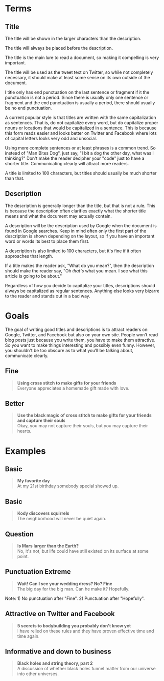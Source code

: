 # Terms

## Title

The title will be shown in the larger characters than the description.

The title will always be placed before the description.

The title is the main lure to read a document, so making it compelling is very important.

The title will be used as the tweet text on Twitter, so while not completely necessary, it should make at least some sense on its own outside of the document.

I title only has end punctuation on the last sentence or fragment if it the punctuation is not a period. Since there is usually only one sentence or fragment and the end punctuation is usually a period, there should usually be no end punctuation.

A current popular style is that titles are written with the same capitalization as sentences. That is, do not capitalize every word, but do capitalize proper nouns or locations that would be capitalized in a sentence. This is because this form reads easier and looks better on Twitter and Facebook where lots of capital letters looks very odd and unsocial.

Using more complete sentences or at least phrases is a common trend. So instead of "Man Bites Dog", just say, "I bit a dog the other day, what was I thinking?" Don't make the reader decipher your "code" just to have a shorter title. Communicating clearly will attract more readers.

A title is limited to 100 characters, but titles should usually be much shorter than that.


## Description

The description is generally longer than the title, but that is not a rule. This is because the description often clarifies exactly what the shorter title means and what the document may actually contain.

A description will be the description used by Google when the document is found in Google searches. Keep in mind often only the first part of the description is shown depending on the layout, so if you have an important word or words its best to place them first.

A description is also limited to 100 characters, but it's fine if it often approaches that length.

If a title makes the reader ask, "What do you mean?", then the description should make the reader say, "Oh _that's_ what you mean. I see what this article is going to be about."

Regardless of how you decide to capitalize your titles, descriptions should always be capitalized as regular sentences. Anything else looks very bizarre to the reader and stands out in a bad way.


# Goals

The goal of writing good titles and descriptions is to attract readers on Google, Twitter, and Facebook but also on your own site. People won't read blog posts just because you write them, you have to make them attractive. So you want to make things interesting and possibly even funny. However, you shouldn't be too obscure as to what you'll be talking about, communicate clearly.

## Fine

> **Using cross stitch to make gifts for your friends**  
Everyone appreciates a homemade gift made with love.

## Better

> **Use the black magic of cross stitch to make gifts for your friends and capture their souls**  
Okay, you may not capture their souls, but you may capture their hearts.


# Examples

## Basic

> **My favorite day**  
At my 21st birthday somebody special showed up.

## Basic

> **Kody discovers squirrels**  
The neighborhood will never be quiet again.

## Question

> **Is Mars larger than the Earth?**  
No, it's not, but life could have still existed on its surface at some point.

## Punctuation Extreme

> **Wait! Can I see your wedding dress? No? Fine**  
The big day for the big man. Can he make it? Hopefully.

Note: 1) No punctuation after "Fine". 2) Punctuation after "Hopefully".

## Attractive on Twitter and Facebook

> **5 secrets to bodybuilding you probably don't know yet**  
I have relied on these rules and they have proven effective time and time again.

## Informative and down to business

> **Black holes and string theory, part 2**  
A discussion of whether black holes funnel matter from our universe into other universes.
